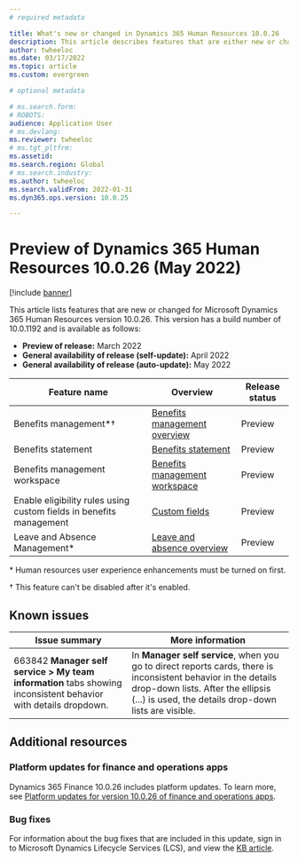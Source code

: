 ```yaml
---
# required metadata

title: What's new or changed in Dynamics 365 Human Resources 10.0.26
description: This article describes features that are either new or changed in the Dynamics 365 Human Resources version 10.0.26 preview release.
author: twheeloc
ms.date: 03/17/2022
ms.topic: article
ms.custom: evergreen 

# optional metadata

# ms.search.form: 
# ROBOTS: 
audience: Application User
# ms.devlang: 
ms.reviewer: twheeloc
# ms.tgt_pltfrm: 
ms.assetid: 
ms.search.region: Global
# ms.search.industry: 
ms.author: twheeloc
ms.search.validFrom: 2022-01-31 
ms.dyn365.ops.version: 10.0.25

---
```


# Preview of Dynamics 365 Human Resources 10.0.26 (May 2022)

[!include [banner](../../includes/preview-banner.md)]

This article lists features that are new or changed for Microsoft Dynamics 365 Human Resources version 10.0.26. This version has a build number of 10.0.1192 and is available as follows:

- **Preview of release:** March 2022
- **General availability of release (self-update):** April 2022
- **General availability of release (auto-update):** May 2022

| Feature name | Overview | Release status |
|--------------|----------|----------------|
| Benefits management\*&dagger; | [Benefits management overview](../../human-resources/hr-benefits-management-overview.md) | Preview |
| Benefits statement | [Benefits statement](../../human-resources/hr-benefits-statement.md) | Preview |
| Benefits management workspace | [Benefits management workspace](../../human-resources/hr-benefits-management-workspace.md) | Preview |
| Enable eligibility rules using custom fields in benefits management |[Custom fields](../../human-resources/hr-benefits-setup-eligibility-rules.md#using-custom-fields-in-eligibility-rules) | Preview |
| Leave and Absence Management\* | [Leave and absence overview](../../human-resources/hr-leave-and-absence-overview.md) | Preview |

\* Human resources user experience enhancements must be turned on first.

&dagger; This feature can't be disabled after it's enabled.

## Known issues

| Issue summary | More information |
|---------------|------------------|
| 663842 **Manager self service \> My team information** tabs showing inconsistent behavior with details dropdown. | In **Manager self service**, when you go to direct reports cards, there is inconsistent behavior in the details drop-down lists. After the ellipsis (...) is used, the details drop-down lists are visible. |

## Additional resources

### Platform updates for finance and operations apps

Dynamics 365 Finance 10.0.26 includes platform updates. To learn more, see [Platform updates for version 10.0.26 of finance and operations apps](../../fin-ops-core/dev-itpro/get-started/whats-new-platform-updates-10-0-26.md).

### Bug fixes

For information about the bug fixes that are included in this update, sign in to Microsoft Dynamics Lifecycle Services (LCS), and view the [KB article](https://fix.lcs.dynamics.com/Issue/Details?bugId=662864).

